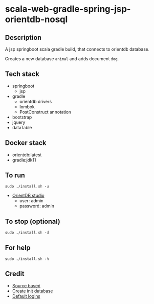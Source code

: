 # scala-web-gradle-spring-jsp-orientdb-nosql

## Description
A jsp springboot scala gradle build,
that connects to orientdb database.

Creates a new database `animal` and adds
document `dog`.

## Tech stack
- springboot
  - jsp
- gradle
  - orientdb drivers
  - lombok
  - PostConstruct annotation
- bootstrap
- jquery
- dataTable

## Docker stack
- orientdb:latest
- gradle:jdk11

## To run
`sudo ./install.sh -u`
- [OrientDB studio](http://localhost:2480/studio/index.html)
  - user: admin
  - password: admin

## To stop (optional)
`sudo ./install.sh -d`

## For help
`sudo ./install.sh -h`

## Credit
- [Source based](https://www.alibabacloud.com/blog/building-a-spring-boot-api-with-a-multi-model-database-orientdb-on-alibaba-cloud_594216)
- [Create init database](https://orientdb.com/docs/last/scala/Document-API-Database.html)
- [Default logins](https://orientdb.com/docs/last/scala/Document-API-Database.html)
